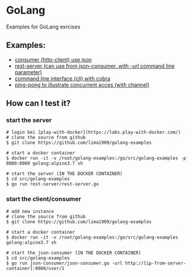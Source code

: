 # GoLang
Examples for GoLang exrcises

## Examples:
* [consumer (http-client) use json](./json-consumer)
* [rest-server (can use from json-consumer, with -url command line parameter)](./rest-server)
* [command line interface (cli) with cobra](./cli)
* [ping-pong to illustrate concurrent acces (with channel)](./concurrent)

## How can I test it?

### start the server

    # login bei [play-with-docker](https://labs.play-with-docker.com/)
    # clone the source from github
    $ git clone https://github.com/lima1909/golang-examples
    
    # start a docker container
    $ docker run -it -v /root/golang-examples:/go/src/golang-examples -p 8080:8080 golang:alpine3.7 sh

    # start the server (IN THE DOCKER CONTAINER)
    $ cd src/golang-examples
    $ go run rest-server/rest-server.go

### start the client/consumer

    # add new instance
    # clone the source from github
    $ git clone https://github.com/lima1909/golang-examples
    
    # start a docker container
    $ docker run -it -v /root/golang-examples:/go/src/golang-examples golang:alpine3.7 sh

    # start the json-consumer (IN THE DOCKER CONTAINER)
    $ cd src/golang-examples
    $ go run json-consumer/json-consumer.go -url http://[ip-from-server-container]:8080/user/1